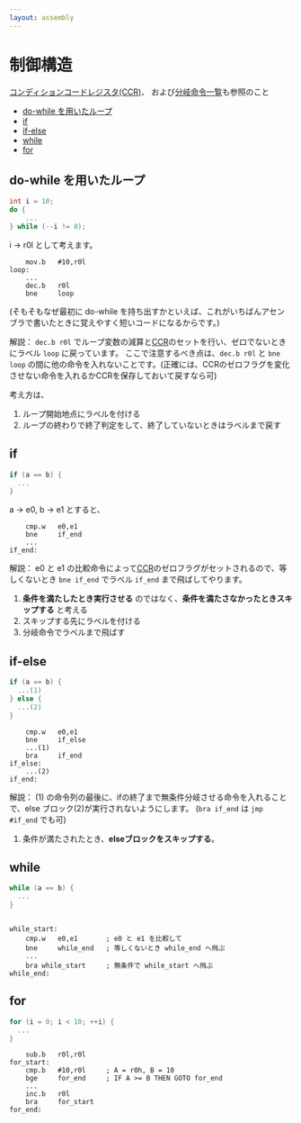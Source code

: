 ```yaml
---
layout: assembly
---
```


# 制御構造
[コンディションコードレジスタ(CCR)](../essence/ccr.html)、
および[分岐命令一覧](../essence/ccr.html#よく使う分岐命令)も参照のこと

* [do-while を用いたループ](#do-while-を用いたループ)
* [if](#if)
* [if-else](#if-else)
* [while](#while)
* [for](#for)

## do-while を用いたループ
```C
int i = 10;
do {
    ...
} while (--i != 0);
```
i -> r0l として考えます。

```ASM
    mov.b   #10,r0l
loop:
    ...
    dec.b   r0l
    bne     loop
```
(そもそもなぜ最初に do-while を持ち出すかといえば、これがいちばんアセンブラで書いたときに覚えやすく短いコードになるからです。)

解説： `dec.b r0l` でループ変数の減算と[CCR](../essence/ccr.html)のセットを行い、ゼロでないときにラベル `loop` に戻っています。
ここで注意するべき点は、`dec.b r0l` と `bne loop` の間に他の命令を入れないことです。(正確には、CCRのゼロフラグを変化させない命令を入れるかCCRを保存しておいて戻すなら可)

考え方は、

1. ループ開始地点にラベルを付ける
2. ループの終わりで終了判定をして、終了していないときはラベルまで戻す

## if
```C
if (a == b) {
  ...
}
```

a -> e0, b -> e1 とすると、

```ASM
    cmp.w   e0,e1
    bne     if_end
    ...
if_end:
```

解説： e0 と e1 の比較命令によって[CCR](../essence/ccr.html)のゼロフラグがセットされるので、等しくないとき `bne if_end` でラベル `if_end` まで飛ばしてやります。

1. **条件を満たしたとき実行させる** のではなく、**条件を満たさなかったときスキップする** と考える
2. スキップする先にラベルを付ける
3. 分岐命令でラベルまで飛ばす
  
## if-else
```C
if (a == b) {
  ...(1)
} else {
  ...(2)
}
```

```ASM
    cmp.w   e0,e1
    bne     if_else
    ...(1)
    bra     if_end
if_else:
    ...(2)
if_end:
```

解説： (1) の命令列の最後に、ifの終了まで無条件分岐させる命令を入れることで、else ブロック(2)が実行されないようにします。
(`bra if_end` は `jmp #if_end` でも可)

1. 条件が満たされたとき、**elseブロックをスキップする**。

## while

```C
while (a == b) {
  ...
}
```

```ASM

while_start:
    cmp.w   e0,e1       ; e0 と e1 を比較して
    bne     while_end   ; 等しくないとき while_end へ飛ぶ
    ...
    bra while_start     ; 無条件で while_start へ飛ぶ
while_end:

```


## for

```C
for (i = 0; i < 10; ++i) {
  ...
}
```

```ASM
    sub.b   r0l,r0l
for_start:
    cmp.b   #10,r0l     ; A = r0h, B = 10
    bge     for_end     ; IF A >= B THEN GOTO for_end
    ...
    inc.b   r0l
    bra     for_start
for_end:
```
